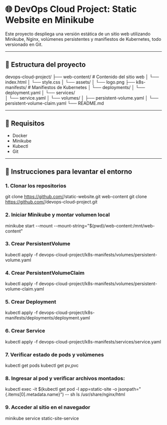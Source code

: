 # 🌐 DevOps Cloud Project: Static Website en Minikube

Este proyecto despliega una versión estática de un sitio web utilizando Minikube, Nginx, volúmenes persistentes y manifiestos de Kubernetes, todo versionado en Git.

---------------------------------------------------------------------------------------------------

## 🧱 Estructura del proyecto

devops-cloud-project/ ├── web-content/ # Contenido del sitio web
                      │ └── index.html 
                      │ └── style.css 
					  │ └── assets/ 
					  │ 	└── logo.png
					  ├── k8s-manifests/ # Manifiestos de Kubernetes 
					  │ └── deployments/
					  │ 	└── deployment.yaml
					  │ └── services/					  
					  │ 	└── service.yaml 
					  │ └── volumes/ 
					  │ 	├── persistent-volume.yaml 
					  │ 	└── persistent-volume-claim.yaml 
					  └── README.md

---------------------------------------------------------------------------------------------------

## 🧰 Requisitos

- Docker
- Minikube
- Kubectl
- Git

---------------------------------------------------------------------------------------------------

## 🚀 Instrucciones para levantar el entorno

### 1. Clonar los repositorios
git clone https://github.com/<jazminaliaga>/static-website.git web-content
git clone https://github.com/<jazminaliaga>/devops-cloud-project.git

### 2. Iniciar Minikube y montar volumen local
minikube start --mount --mount-string="$(pwd)/web-content:/mnt/web-content"

### 3. Crear PersistentVolume
kubectl apply -f devops-cloud-project/k8s-manifests/volumes/persistent-volume.yaml

### 4. Crear PersistentVolumeClaim
kubectl apply -f devops-cloud-project/k8s-manifests/volumes/persistent-volume-claim.yaml

### 5. Crear Deployment
kubectl apply -f devops-cloud-project/k8s-manifests/deployments/deployment.yaml

### 6. Crear Service
kubectl apply -f devops-cloud-project/k8s-manifests/services/service.yaml

### 7. Verificar estado de pods y volúmenes
kubectl get pods
kubectl get pv,pvc

### 8. Ingresar al pod y verificar archivos montados:
kubectl exec -it $(kubectl get pod -l app=static-site -o jsonpath="{.items[0].metadata.name}") -- sh
ls /usr/share/nginx/html

### 9. Acceder al sitio en el navegador
minikube service static-site-service

